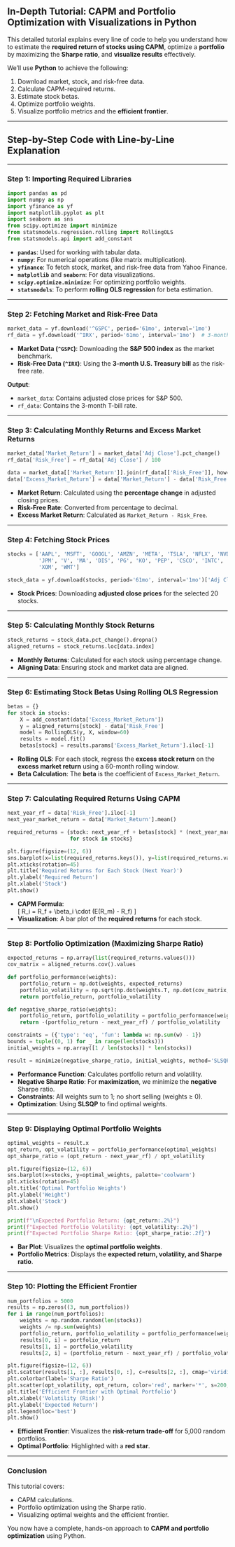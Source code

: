 ## **In-Depth Tutorial: CAPM and Portfolio Optimization with Visualizations in Python**

This detailed tutorial explains every line of code to help you understand how to estimate the **required return of stocks using CAPM**, optimize a **portfolio** by maximizing the **Sharpe ratio**, and **visualize results** effectively. 

We’ll use **Python** to achieve the following:
1. Download market, stock, and risk-free data.
2. Calculate CAPM-required returns.
3. Estimate stock betas.
4. Optimize portfolio weights.
5. Visualize portfolio metrics and the **efficient frontier**.

---

## **Step-by-Step Code with Line-by-Line Explanation**

---

### **Step 1: Importing Required Libraries**

```python
import pandas as pd
import numpy as np
import yfinance as yf
import matplotlib.pyplot as plt
import seaborn as sns
from scipy.optimize import minimize
from statsmodels.regression.rolling import RollingOLS
from statsmodels.api import add_constant
```

- **`pandas`**: Used for working with tabular data.
- **`numpy`**: For numerical operations (like matrix multiplication).
- **`yfinance`**: To fetch stock, market, and risk-free data from Yahoo Finance.
- **`matplotlib`** and **`seaborn`**: For data visualizations.
- **`scipy.optimize.minimize`**: For optimizing portfolio weights.
- **`statsmodels`**: To perform **rolling OLS regression** for beta estimation.

---

### **Step 2: Fetching Market and Risk-Free Data**

```python
market_data = yf.download('^GSPC', period='61mo', interval='1mo')
rf_data = yf.download('^IRX', period='61mo', interval='1mo')  # 3-month T-bill rate
```

- **Market Data (`^GSPC`)**: Downloading the **S&P 500 index** as the market benchmark.
- **Risk-Free Data (`^IRX`)**: Using the **3-month U.S. Treasury bill** as the risk-free rate.

**Output**: 
- `market_data`: Contains adjusted close prices for S&P 500.
- `rf_data`: Contains the 3-month T-bill rate.

---

### **Step 3: Calculating Monthly Returns and Excess Market Returns**

```python
market_data['Market_Return'] = market_data['Adj Close'].pct_change()
rf_data['Risk_Free'] = rf_data['Adj Close'] / 100

data = market_data[['Market_Return']].join(rf_data[['Risk_Free']], how='inner').dropna()
data['Excess_Market_Return'] = data['Market_Return'] - data['Risk_Free']
```

- **Market Return**: Calculated using the **percentage change** in adjusted closing prices.
- **Risk-Free Rate**: Converted from percentage to decimal.
- **Excess Market Return**: Calculated as `Market_Return - Risk_Free`.

---

### **Step 4: Fetching Stock Prices**

```python
stocks = ['AAPL', 'MSFT', 'GOOGL', 'AMZN', 'META', 'TSLA', 'NFLX', 'NVDA', 
          'JPM', 'V', 'MA', 'DIS', 'PG', 'KO', 'PEP', 'CSCO', 'INTC', 'BA', 
          'XOM', 'WMT']

stock_data = yf.download(stocks, period='61mo', interval='1mo')['Adj Close']
```

- **Stock Prices**: Downloading **adjusted close prices** for the selected 20 stocks.

---

### **Step 5: Calculating Monthly Stock Returns**

```python
stock_returns = stock_data.pct_change().dropna()
aligned_returns = stock_returns.loc[data.index]
```

- **Monthly Returns**: Calculated for each stock using percentage change.
- **Aligning Data**: Ensuring stock and market data are aligned.

---

### **Step 6: Estimating Stock Betas Using Rolling OLS Regression**

```python
betas = {}
for stock in stocks:
    X = add_constant(data['Excess_Market_Return'])
    y = aligned_returns[stock] - data['Risk_Free']
    model = RollingOLS(y, X, window=60)
    results = model.fit()
    betas[stock] = results.params['Excess_Market_Return'].iloc[-1]
```

- **Rolling OLS**: For each stock, regress the **excess stock return** on the **excess market return** using a 60-month rolling window.
- **Beta Calculation**: The **beta** is the coefficient of `Excess_Market_Return`.

---

### **Step 7: Calculating Required Returns Using CAPM**

```python
next_year_rf = data['Risk_Free'].iloc[-1]
next_year_market_return = data['Market_Return'].mean()

required_returns = {stock: next_year_rf + betas[stock] * (next_year_market_return - next_year_rf) 
                    for stock in stocks}

plt.figure(figsize=(12, 6))
sns.barplot(x=list(required_returns.keys()), y=list(required_returns.values()), palette='Blues')
plt.xticks(rotation=45)
plt.title('Required Returns for Each Stock (Next Year)')
plt.ylabel('Required Return')
plt.xlabel('Stock')
plt.show()
```

- **CAPM Formula**:  
  \[ R_i = R_f + \beta_i \cdot (E(R_m) - R_f) \]  
- **Visualization**: A bar plot of the **required returns** for each stock.

---

### **Step 8: Portfolio Optimization (Maximizing Sharpe Ratio)**

```python
expected_returns = np.array(list(required_returns.values()))
cov_matrix = aligned_returns.cov().values

def portfolio_performance(weights):
    portfolio_return = np.dot(weights, expected_returns)
    portfolio_volatility = np.sqrt(np.dot(weights.T, np.dot(cov_matrix, weights)))
    return portfolio_return, portfolio_volatility

def negative_sharpe_ratio(weights):
    portfolio_return, portfolio_volatility = portfolio_performance(weights)
    return -(portfolio_return - next_year_rf) / portfolio_volatility

constraints = ({'type': 'eq', 'fun': lambda w: np.sum(w) - 1})
bounds = tuple((0, 1) for _ in range(len(stocks)))
initial_weights = np.array([1 / len(stocks)] * len(stocks))

result = minimize(negative_sharpe_ratio, initial_weights, method='SLSQP', bounds=bounds, constraints=constraints)
```

- **Performance Function**: Calculates portfolio return and volatility.
- **Negative Sharpe Ratio**: For **maximization**, we minimize the **negative** Sharpe ratio.
- **Constraints**: All weights sum to 1; no short selling (weights ≥ 0).
- **Optimization**: Using **SLSQP** to find optimal weights.

---

### **Step 9: Displaying Optimal Portfolio Weights**

```python
optimal_weights = result.x
opt_return, opt_volatility = portfolio_performance(optimal_weights)
opt_sharpe_ratio = (opt_return - next_year_rf) / opt_volatility

plt.figure(figsize=(12, 6))
sns.barplot(x=stocks, y=optimal_weights, palette='coolwarm')
plt.xticks(rotation=45)
plt.title('Optimal Portfolio Weights')
plt.ylabel('Weight')
plt.xlabel('Stock')
plt.show()

print(f"\nExpected Portfolio Return: {opt_return:.2%}")
print(f"Expected Portfolio Volatility: {opt_volatility:.2%}")
print(f"Expected Portfolio Sharpe Ratio: {opt_sharpe_ratio:.2f}")
```

- **Bar Plot**: Visualizes the **optimal portfolio weights**.
- **Portfolio Metrics**: Displays the **expected return, volatility, and Sharpe ratio**.

---

### **Step 10: Plotting the Efficient Frontier**

```python
num_portfolios = 5000
results = np.zeros((3, num_portfolios))
for i in range(num_portfolios):
    weights = np.random.random(len(stocks))
    weights /= np.sum(weights)
    portfolio_return, portfolio_volatility = portfolio_performance(weights)
    results[0, i] = portfolio_return
    results[1, i] = portfolio_volatility
    results[2, i] = (portfolio_return - next_year_rf) / portfolio_volatility

plt.figure(figsize=(12, 6))
plt.scatter(results[1, :], results[0, :], c=results[2, :], cmap='viridis', marker='o')
plt.colorbar(label='Sharpe Ratio')
plt.scatter(opt_volatility, opt_return, color='red', marker='*', s=200, label='Optimal Portfolio')
plt.title('Efficient Frontier with Optimal Portfolio')
plt.xlabel('Volatility (Risk)')
plt.ylabel('Expected Return')
plt.legend(loc='best')
plt.show()
```

- **Efficient Frontier**: Visualizes the **risk-return trade-off** for 5,000 random portfolios.
- **Optimal Portfolio**: Highlighted with a **red star**.

---

### **Conclusion**

This tutorial covers:
- CAPM calculations.
- Portfolio optimization using the Sharpe ratio.
- Visualizing optimal weights and the efficient frontier.

You now have a complete, hands-on approach to **CAPM and portfolio optimization** using Python.